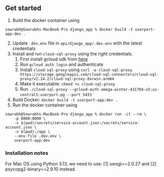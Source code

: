 ## Get started

1. Build the docker container using
```
sowrabh@Sowrabhs-MacBook-Pro django_app % docker build -t userport-app:dev .
```
2. Update `.dev.env` file in `api/django_app/.dev.env` with the latest credentials
3. Install and run `cloud-sql-proxy` using the right credentials.
   1. First install gcloud sdk from [here](https://cloud.google.com/sdk/docs/install)
   2. Run `gcloud auth login` and authenticate
   3. Install `cloud-sql-proxy` using `curl -o cloud-sql-proxy https://storage.googleapis.com/cloud-sql-connectors/cloud-sql-proxy/v2.14.2/cloud-sql-proxy.darwin.arm64`
   4. Make it executable: `chmod +x cloud-sql-proxy`
   5. Run `./cloud-sql-proxy --gcloud-auth omega-winter-431704-u5:us-central1:userport-pg --port 5433`
  `
3. Build Docker: `docker build -t userport-app:dev .`
4. Run the docker container using
```
sowrabh@Sowrabhs-MacBook-Pro django_app % docker run -it --rm \
    -p 8000:8000 \
    -v $(pwd)/secrets/service-account.json:/secrets/service-account.json \
    -v $(pwd):/app \
    --env-file .dev.env \
    userport-app:dev
```

### Installation notes

For Mac OS using Python 3.13, we need to use: [1] uwsgi==2.0.27 and [2] psycopg2-binary==2.9.10 instead.
